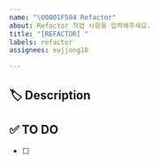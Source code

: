 ```yaml
---
name: "\U0001F504 Refactor"
about: Refactor 작업 사항을 입력해주세요.
title: "[REFACTOR] "
labels: refactor
assignees: eujjong18

---
```


## 🏷 Description
<!-- 리팩토링 할 부분 -->


## ✅ TO DO
<!-- 해야 할 일 -->
- [ ]
